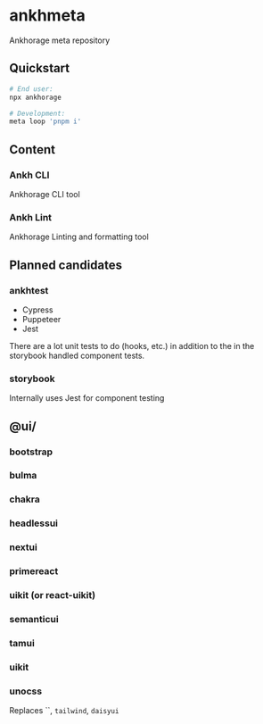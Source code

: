 # ankhmeta

Ankhorage meta repository

## Quickstart

```bash
# End user:
npx ankhorage

# Development:
meta loop 'pnpm i'
```

## Content

### Ankh CLI

Ankhorage CLI tool

### Ankh Lint

Ankhorage Linting and formatting tool

## Planned candidates

### ankhtest

- Cypress
- Puppeteer
- Jest

There are a lot unit tests to do (hooks, etc.) in addition to the in the storybook handled component tests.

### storybook

Internally uses Jest for component testing

## @ui/

### bootstrap

### bulma

### chakra

### headlessui

### nextui

### primereact

### uikit (or react-uikit)

### semanticui

### tamui

### uikit

### unocss

Replaces ``, `tailwind`, `daisyui`
